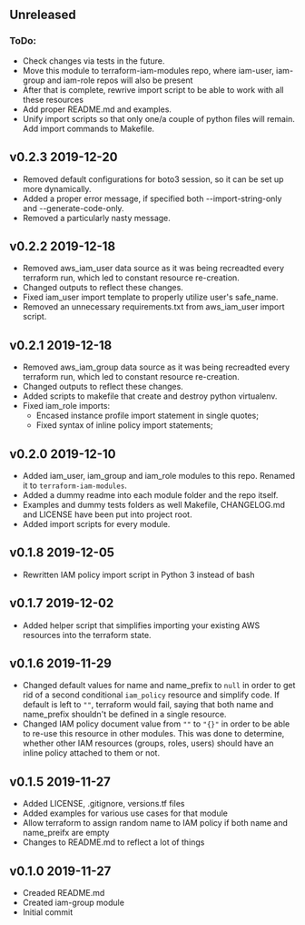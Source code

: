 ## Unreleased


### ToDo: 
* Check changes via tests in the future.
* Move this module to terraform-iam-modules repo, where iam-user, iam-group and iam-role repos will also be present
* After that is complete, rewrive import script to be able to work with all these resources
* Add proper README.md and examples.
* Unify import scripts so that only one/a couple of python files will remain. Add import commands to Makefile.

## v0.2.3 2019-12-20
* Removed default configurations for boto3 session, so it can be set up more dynamically.
* Added a proper error message, if specified both --import-string-only and --generate-code-only.
* Removed a particularly nasty message.

## v0.2.2 2019-12-18
* Removed aws_iam_user data source as it was being recreadted every terraform run, which led to constant resource re-creation.
* Changed outputs to reflect these changes.
* Fixed iam_user import template to properly utilize user's safe_name. 
* Removed an unnecessary requirements.txt from aws_iam_user import script.

## v0.2.1 2019-12-18
* Removed aws_iam_group data source as it was being recreadted every terraform run, which led to constant resource re-creation.
* Changed outputs to reflect these changes.
* Added scripts to makefile that create and destroy python virtualenv.
* Fixed iam_role imports:
    * Encased instance profile import statement in single quotes;
    * Fixed syntax of inline policy import statements;

## v0.2.0 2019-12-10
* Added iam_user, iam_group and iam_role modules to this repo. Renamed it to `terraform-iam-modules`.
* Added a dummy readme into each module folder and the repo itself.
* Examples and dummy tests folders as well Makefile, CHANGELOG.md and LICENSE have been put into project root.
* Added import scripts for every module.

## v0.1.8 2019-12-05
* Rewritten IAM policy import script in Python 3 instead of bash

## v0.1.7 2019-12-02
* Added helper script that simplifies importing your existing AWS resources into the terraform state.

## v0.1.6 2019-11-29
* Changed default values for name and name_prefix to `null` in order to get rid of a second conditional `iam_policy` resource and simplify code. If default is left to `""`, terraform would fail, saying that both name and name_prefix shouldn't be defined in a single resource.
* Changed IAM policy document value from `""` to `"{}"` in order to be able to re-use this resource in other modules. This was done to determine, whether other IAM resources (groups, roles, users) should have an inline policy attached to them or not.

## v0.1.5 2019-11-27
* Added LICENSE, .gitignore, versions.tf files
* Added examples for various use cases for that module
* Allow terraform to assign random name to IAM policy if both name and name_preifx are empty
* Changes to README.md to reflect a lot of things

## v0.1.0 2019-11-27
* Creaded README.md
* Created iam-group module
* Initial commit
